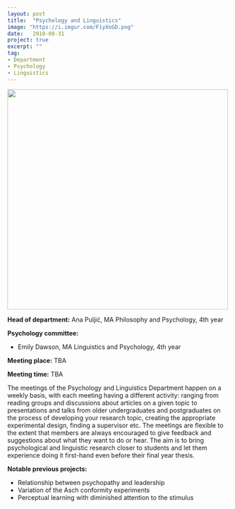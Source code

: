 ```yaml
---
layout: post
title:  "Psychology and Linguistics"
image: "https://i.imgur.com/FiyXoGD.png"
date:   2018-08-31
project: true
excerpt: ""
tag:
- Department
- Psychology
- Linguistics
---
```

<!-- ![jekyll Image](https://i.imgur.com/FiyXoGD.png) -->
 <img src="https://i.imgur.com/FiyXoGD.png" height="500" width="500" >

**Head of department:** Ana Puljić, MA Philosophy and Psychology, 4th year  

**Psychology committee:**  
- Emily Dawson, MA Linguistics and Psychology, 4th year

**Meeting place:**  TBA

**Meeting time:** TBA

The meetings of the Psychology and Linguistics Department happen on a weekly basis, with each meeting having a different activity: ranging from reading groups and discussions about articles on a given topic to presentations and talks from older undergraduates and postgraduates on the process of developing your research topic, creating the appropriate experimental design, finding a supervisor etc. The meetings are flexible to the extent that members are always encouraged to give feedback and suggestions about what they want to do or hear. The aim is to bring psychological and linguistic research closer to students and let them experience doing it first-hand even before their final year thesis.

**Notable previous projects:**  
- Relationship between psychopathy and leadership  
- Variation of the Asch conformity experiments
- Perceptual learning with diminished attention to the stimulus
